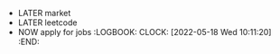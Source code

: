 - LATER market
- LATER leetcode
- NOW apply for jobs
  :LOGBOOK:
  CLOCK: [2022-05-18 Wed 10:11:20]
  :END: